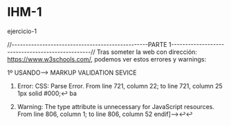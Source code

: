 # IHM-1
ejercicio-1

//-------------------------------------------------PARTE 1-------------------------------------------------//
Tras someter la web con dirección: https://www.w3schools.com/, podemos ver estos errores y warnings:

1º USANDO--> MARKUP VALIDATION SEVICE
1. Error: CSS: Parse Error.
From line 721, column 22; to line 721, column 25
1px solid #000;↩  ba

2. Warning: The type attribute is unnecessary for JavaScript resources.
From line 806, column 1; to line 806, column 52
endif]-->↩<script data-cfasync="false" type="text/javascript">↩    w

3. Warning: The type attribute is unnecessary for JavaScript resources.
From line 813, column 1; to line 813, column 123
</script>↩<script async data-cfasync="false" src="https://cdn.snigelweb.com/adengine/w3schools.com/loader.js" type="text/javascript"></scri

4. Warning: Document uses the Unicode Private Use Area(s), which should not be used in publicly exchanged documents. (Charmod C073)
At line 848, column 240
ss='fa'>&#xe802;</i></a>↩    <

5. Error: An img element must have an alt attribute, except under certain conditions. For details, consult guidance on providing text alternatives for images.
From line 1705, column 5; to line 1705, column 125
><br>↩    <img src="how-spaces-works3.png" class="w3-hide-medium w3-hide-small" style="max-width:100%;margin:auto;" loading="lazy">↩  </d

2ºUSANDO--> CSS VALIDATION SERVICE
ERRORES=2
1. URI : https://www.w3schools.com/lib/w3schools30.css
793		Deprecated media feature max-device-width. For guidance, see the Deprecated Media Features section in the current Media Queries specification.

2. URI : https://www.w3schools.com/
664		Error de análisis sintáctico //border:1px solid #000

WARNINGS=63
4								-ms-text-size-adjust is a vendor extension
4								-webkit-text-size-adjust is a vendor extension
16								-webkit-appearance is a vendor extension
17								::-moz-focus-inner is a vendor extended pseudo-element
17								::-moz-focus-inner is a vendor extended pseudo-element
17								::-moz-focus-inner is a vendor extended pseudo-element
17								::-moz-focus-inner is a vendor extended pseudo-element
18								:-moz-focusring is a vendor extended pseudo-class
18								:-moz-focusring is a vendor extended pseudo-class
18								:-moz-focusring is a vendor extended pseudo-class
18								:-moz-focusring is a vendor extended pseudo-class
22								::-webkit-inner-spin-button is a vendor extended pseudo-element
22								::-webkit-outer-spin-button is a vendor extended pseudo-element
23								-webkit-appearance is a vendor extension
24								::-webkit-search-decoration is a vendor extended pseudo-element
24								-webkit-appearance is a vendor extension
25								::-webkit-file-upload-button is a vendor extended pseudo-element
25								-webkit-appearance is a vendor extension
41								-webkit-touch-callout is a vendor extension
41								-webkit-user-select is a vendor extension
41								-khtml-user-select is a vendor extension
41								-moz-user-select is a vendor extension
41								-ms-user-select is a vendor extension
100								-ms-transform is a vendor extension
101								-ms-transform is a vendor extension
102								-ms-transform is a vendor extension
103								-ms-transform is a vendor extension
104								-ms-transform is a vendor extension
264								-webkit-font-smoothing is a vendor extension
265								-moz-osx-font-smoothing is a vendor extension
282	span.usergetspoint					Colores iguales para background-color y color
303								Colores iguales para background-color y color
311								Colores iguales para background-color y color
401								-webkit-overflow-scrolling is a vendor extension
402								::-webkit-scrollbar is a vendor extended pseudo-element
402								::-webkit-scrollbar is a vendor extended pseudo-element
402								::-webkit-scrollbar is a vendor extended pseudo-element
403								::-webkit-scrollbar-track is a vendor extended pseudo-element
403								::-webkit-scrollbar-track is a vendor extended pseudo-element
403								::-webkit-scrollbar-track is a vendor extended pseudo-element
404								::-webkit-scrollbar-thumb is a vendor extended pseudo-element
404								::-webkit-scrollbar-thumb is a vendor extended pseudo-element
404								::-webkit-scrollbar-thumb is a vendor extended pseudo-element
456	.nextprev a.w3-left					Colores iguales para background-color y border-color
456	.nextprev a.w3-right					Colores iguales para background-color y border-color
483	td.gsc-search-button input.gsc-search-button		Colores iguales para background-color y border-color
508								-webkit-overflow-scrolling is a vendor extension
615								-webkit-font-smoothing is a vendor extension
616								-moz-osx-font-smoothing is a vendor extension
748	.darktheme .w3-code					Colores iguales para background-color y border-left-color
749	.darktheme .w3-codeline					Colores iguales para background-color y border-left-color
750	.darktheme .w3-example pre				Colores iguales para background-color y border-left-color
1073								-webkit-touch-callout is a vendor extension
1073								-webkit-user-select is a vendor extension
1073								-khtml-user-select is a vendor extension
1073								-moz-user-select is a vendor extension
1073								-ms-user-select is a vendor extension

//-------------------------------------------------PARTE 2-------------------------------------------------//

